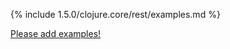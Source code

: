 {% include 1.5.0/clojure.core/rest/examples.md %}

[Please add examples!](https://github.com/arrdem/grimoire/edit/master/_includes/1.6.0/clojure.core/rest/examples.md)
